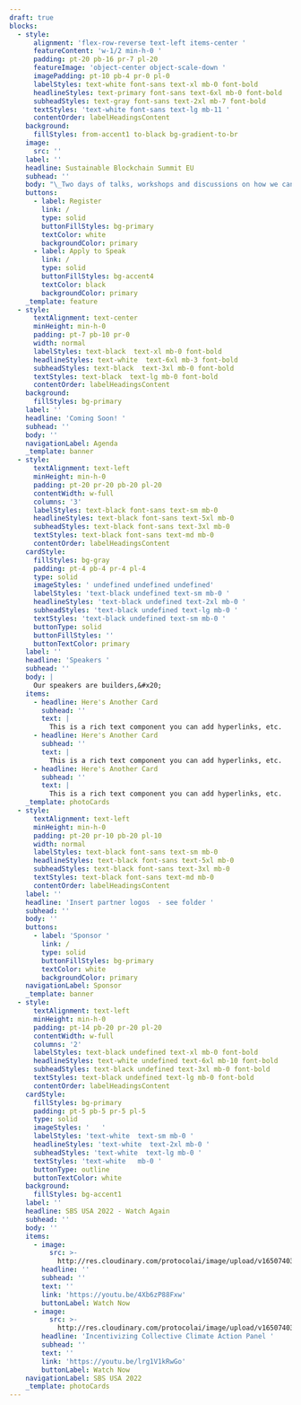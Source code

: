 ```yaml
---
draft: true
blocks:
  - style:
      alignment: 'flex-row-reverse text-left items-center '
      featureContent: 'w-1/2 min-h-0 '
      padding: pt-20 pb-16 pr-7 pl-20
      featureImage: 'object-center object-scale-down '
      imagePadding: pt-10 pb-4 pr-0 pl-0
      labelStyles: text-white font-sans text-xl mb-0 font-bold
      headlineStyles: text-primary font-sans text-6xl mb-0 font-bold
      subheadStyles: text-gray font-sans text-2xl mb-7 font-bold
      textStyles: 'text-white font-sans text-lg mb-11 '
      contentOrder: labelHeadingsContent
    background:
      fillStyles: from-accent1 to-black bg-gradient-to-br
    image:
      src: ''
    label: ''
    headline: Sustainable Blockchain Summit EU
    subhead: ''
    body: "\_Two days of talks, workshops and discussions on how we can work together to develop and build greener blockchain solutions.\n"
    buttons:
      - label: Register
        link: /
        type: solid
        buttonFillStyles: bg-primary
        textColor: white
        backgroundColor: primary
      - label: Apply to Speak
        link: /
        type: solid
        buttonFillStyles: bg-accent4
        textColor: black
        backgroundColor: primary
    _template: feature
  - style:
      textAlignment: text-center
      minHeight: min-h-0
      padding: pt-7 pb-10 pr-0
      width: normal
      labelStyles: text-black  text-xl mb-0 font-bold
      headlineStyles: text-white  text-6xl mb-3 font-bold
      subheadStyles: text-black  text-3xl mb-0 font-bold
      textStyles: text-black  text-lg mb-0 font-bold
      contentOrder: labelHeadingsContent
    background:
      fillStyles: bg-primary
    label: ''
    headline: 'Coming Soon! '
    subhead: ''
    body: ''
    navigationLabel: Agenda
    _template: banner
  - style:
      textAlignment: text-left
      minHeight: min-h-0
      padding: pt-20 pr-20 pb-20 pl-20
      contentWidth: w-full
      columns: '3'
      labelStyles: text-black font-sans text-sm mb-0
      headlineStyles: text-black font-sans text-5xl mb-0
      subheadStyles: text-black font-sans text-3xl mb-0
      textStyles: text-black font-sans text-md mb-0
      contentOrder: labelHeadingsContent
    cardStyle:
      fillStyles: bg-gray
      padding: pt-4 pb-4 pr-4 pl-4
      type: solid
      imageStyles: ' undefined undefined undefined'
      labelStyles: 'text-black undefined text-sm mb-0 '
      headlineStyles: 'text-black undefined text-2xl mb-0 '
      subheadStyles: 'text-black undefined text-lg mb-0 '
      textStyles: 'text-black undefined text-sm mb-0 '
      buttonType: solid
      buttonFillStyles: ''
      buttonTextColor: primary
    label: ''
    headline: 'Speakers '
    subhead: ''
    body: |
      Our speakers are builders,&#x20;
    items:
      - headline: Here's Another Card
        subhead: ''
        text: |
          This is a rich text component you can add hyperlinks, etc.
      - headline: Here's Another Card
        subhead: ''
        text: |
          This is a rich text component you can add hyperlinks, etc.
      - headline: Here's Another Card
        subhead: ''
        text: |
          This is a rich text component you can add hyperlinks, etc.
    _template: photoCards
  - style:
      textAlignment: text-left
      minHeight: min-h-0
      padding: pt-20 pr-10 pb-20 pl-10
      width: normal
      labelStyles: text-black font-sans text-sm mb-0
      headlineStyles: text-black font-sans text-5xl mb-0
      subheadStyles: text-black font-sans text-3xl mb-0
      textStyles: text-black font-sans text-md mb-0
      contentOrder: labelHeadingsContent
    label: ''
    headline: 'Insert partner logos  - see folder '
    subhead: ''
    body: ''
    buttons:
      - label: 'Sponsor '
        link: /
        type: solid
        buttonFillStyles: bg-primary
        textColor: white
        backgroundColor: primary
    navigationLabel: Sponsor
    _template: banner
  - style:
      textAlignment: text-left
      minHeight: min-h-0
      padding: pt-14 pb-20 pr-20 pl-20
      contentWidth: w-full
      columns: '2'
      labelStyles: text-black undefined text-xl mb-0 font-bold
      headlineStyles: text-white undefined text-6xl mb-10 font-bold
      subheadStyles: text-black undefined text-3xl mb-0 font-bold
      textStyles: text-black undefined text-lg mb-0 font-bold
      contentOrder: labelHeadingsContent
    cardStyle:
      fillStyles: bg-primary
      padding: pt-5 pb-5 pr-5 pl-5
      type: solid
      imageStyles: '   '
      labelStyles: 'text-white  text-sm mb-0 '
      headlineStyles: 'text-white  text-2xl mb-0 '
      subheadStyles: 'text-white  text-lg mb-0 '
      textStyles: 'text-white   mb-0 '
      buttonType: outline
      buttonTextColor: white
    background:
      fillStyles: bg-accent1
    label: ''
    headline: SBS USA 2022 - Watch Again
    subhead: ''
    body: ''
    items:
      - image:
          src: >-
            http://res.cloudinary.com/protocolai/image/upload/v1650740340/events-filecoin/02-DecarbonizeCrypto_f5y8ma.png
        headline: ''
        subhead: ''
        text: ''
        link: 'https://youtu.be/4Xb6zP88Fxw'
        buttonLabel: Watch Now
      - image:
          src: >-
            http://res.cloudinary.com/protocolai/image/upload/v1650740349/events-filecoin/04-IncentivizingCollective_mribo5.png
        headline: 'Incentivizing Collective Climate Action Panel '
        subhead: ''
        text: ''
        link: 'https://youtu.be/lrg1V1kRwGo'
        buttonLabel: Watch Now
    navigationLabel: SBS USA 2022
    _template: photoCards
---
```


